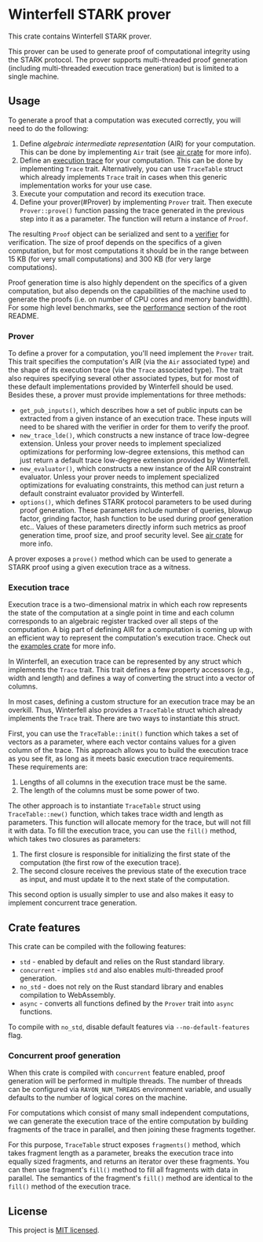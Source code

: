 # Winterfell STARK prover
This crate contains Winterfell STARK prover.

This prover can be used to generate proof of computational integrity using the STARK protocol. The prover supports multi-threaded proof generation (including multi-threaded execution trace generation) but is limited to a single machine.

## Usage
To generate a proof that a computation was executed correctly, you will need to do the following:

1. Define *algebraic intermediate representation* (AIR) for your computation. This can be done by implementing `Air` trait (see [air crate](../air) for more info).
2. Define an [execution trace](#Execution-trace) for your computation. This can be done by implementing `Trace` trait. Alternatively, you can use `TraceTable` struct which already implements `Trace` trait in cases when this generic implementation works for your use case.
3. Execute your computation and record its execution trace.
4. Define your prover(#Prover) by implementing `Prover` trait. Then execute `Prover::prove()` function passing the trace generated in the previous step into it as a parameter. The function will return a instance of `Proof`.

The resulting `Proof` object can be serialized and sent to a [verifier](../verifier) for verification. The size of proof depends on the specifics of a given computation, but for most computations it should be in the range between 15 KB (for very small computations) and 300 KB (for very large computations).

Proof generation time is also highly dependent on the specifics of a given computation, but also depends on the capabilities of the machine used to generate the proofs (i.e. on number of CPU cores and memory bandwidth). For some high level benchmarks, see the [performance](..#Performance) section of the root README.

### Prover
To define a prover for a computation, you'll need implement the `Prover` trait. This trait specifies the computation's AIR (via the `Air` associated type) and the shape of its execution trace (via the `Trace` associated type). The trait also requires specifying several other associated types, but for most of these default implementations provided by Winterfell should be used. Besides these, a prover must provide implementations for three methods:

* `get_pub_inputs()`, which describes how a set of public inputs can be extracted from a given instance of an execution trace. These inputs will need to be shared with the verifier in order for them to verify the proof.
* `new_trace_lde()`, which constructs a new instance of trace low-degree extension. Unless your prover needs to implement specialized optimizations for performing low-degree extensions, this method can just return a default trace low-degree extension provided by Winterfell.
* `new_evaluator()`, which constructs a new instance of the AIR constraint evaluator. Unless your prover needs to implement specialized optimizations for evaluating constraints, this method can just return a default constraint evaluator provided by Winterfell.
* `options()`, which defines STARK protocol parameters to be used during proof generation. These parameters include number of queries, blowup factor, grinding factor, hash function to be used during proof generation etc.. Values of these parameters directly inform such metrics as proof generation time, proof size, and proof security level. See [air crate](../air) for more info.

A prover exposes a `prove()` method which can be used to generate a STARK proof using a given execution trace as a witness.

### Execution trace
Execution trace is a two-dimensional matrix in which each row represents the state of the computation at a single point in time and each column corresponds to an algebraic register tracked over all steps of the computation. A big part of defining AIR for a computation is coming up with an efficient way to represent the computation's execution trace. Check out the [examples crate](../examples) for more info.

In Winterfell, an execution trace can be represented by any struct which implements the `Trace` trait. This trait defines a few property accessors (e.g., width and length) and defines a way of converting the struct into a vector of columns.

In most cases, defining a custom structure for an execution trace may be an overkill. Thus, Winterfell also provides a `TraceTable` struct which already implements the `Trace` trait. There are two ways to instantiate this struct.

First, you can use the `TraceTable::init()` function which takes a set of vectors as a parameter, where each vector contains values for a given column of the trace. This approach allows you to build the execution trace as you see fit, as long as it meets basic execution trace requirements. These requirements are:

1. Lengths of all columns in the execution trace must be the same.
2. The length of the columns must be some power of two.

The other approach is to instantiate `TraceTable` struct using `TraceTable::new()` function, which takes trace width and length as parameters. This function will allocate memory for the trace, but will not fill it with data. To fill the execution trace, you can use the `fill()` method, which takes two closures as parameters:

1. The first closure is responsible for initializing the first state of the computation (the first row of the execution trace).
2. The second closure receives the previous state of the execution trace as input, and must update it to the next state of the computation.

This second option is usually simpler to use and also makes it easy to implement concurrent trace generation.

## Crate features
This crate can be compiled with the following features:

* `std` - enabled by default and relies on the Rust standard library.
* `concurrent` - implies `std` and also enables multi-threaded proof generation.
* `no_std` - does not rely on the Rust standard library and enables compilation to WebAssembly.
* `async` - converts all functions defined by the `Prover` trait into `async` functions.

To compile with `no_std`, disable default features via `--no-default-features` flag.

### Concurrent proof generation
When this crate is compiled with `concurrent` feature enabled, proof generation will be performed in multiple threads. The number of threads can be configured via `RAYON_NUM_THREADS` environment variable, and usually defaults to the number of logical cores on the machine.

For computations which consist of many small independent computations, we can generate the execution trace of the entire computation by building fragments of the trace in parallel, and then joining these fragments together.

For this purpose, `TraceTable` struct exposes `fragments()` method, which takes fragment length as a parameter, breaks the execution trace into equally sized fragments, and returns an iterator over these fragments. You can then use fragment's `fill()` method to fill all fragments with data in parallel. The semantics of the fragment's `fill()` method are identical to the `fill()` method of the execution trace.

License
-------

This project is [MIT licensed](../LICENSE).
